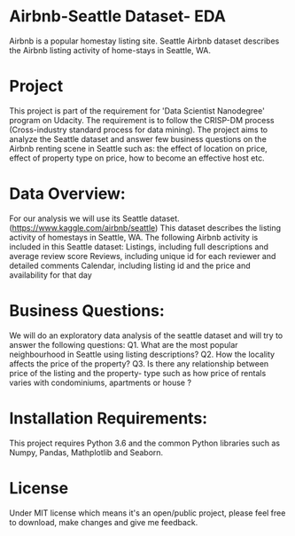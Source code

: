 # Airbnb-Seattle Dataset- EDA
Airbnb is a popular homestay listing site. 
Seattle Airbnb dataset describes the Airbnb listing activity of home-stays in Seattle, WA.
# Project
This project is part of the requirement for 'Data Scientist Nanodegree' program on Udacity. The requirement is to follow the CRISP-DM process (Cross-industry standard process for data mining). 
The project aims to analyze the Seattle dataset and answer few business questions on the Airbnb renting scene in Seattle such as: the effect of location on price, 
effect of property type on price, how to become an effective host etc.
# Data Overview:
For our analysis we will use its Seattle dataset. (https://www.kaggle.com/airbnb/seattle) 
This dataset describes the listing activity of homestays in Seattle, WA.
The following Airbnb activity is included in this Seattle dataset:
Listings, including full descriptions and average review score
Reviews, including unique id for each reviewer and detailed comments
Calendar, including listing id and the price and availability for that day
# Business Questions:
We will do an exploratory data analysis of the seattle dataset and will try to answer the following questions:
Q1. What are the most popular neighbourhood in Seattle using listing descriptions?
Q2. How the locality affects the price of the property?
Q3. Is there any relationship between price of the listing and the property- type such as how price of rentals varies with condominiums, apartments or house ?
# Installation Requirements:
This project requires Python 3.6 and the common Python libraries such as Numpy, Pandas, Mathplotlib and Seaborn.
# License
Under MIT license which means it's an open/public project, please feel free to download, make changes and give me feedback.
